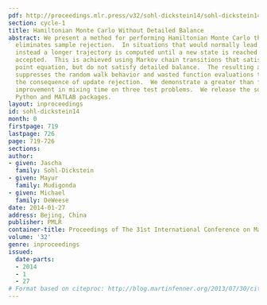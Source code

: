 ```yaml
---
pdf: http://proceedings.mlr.press/v32/sohl-dickstein14/sohl-dickstein14.pdf
section: cycle-1
title: Hamiltonian Monte Carlo Without Detailed Balance
abstract: We present a method for performing Hamiltonian Monte Carlo that largely
  eliminates sample rejection.  In situations that would normally lead to rejection,
  instead a longer trajectory is computed until a new state is reached that can be
  accepted.  This is achieved using Markov chain transitions that satisfy the fixed
  point equation, but do not satisfy detailed balance.  The resulting algorithm significantly
  suppresses the random walk behavior and wasted function evaluations that are typically
  the consequence of update rejection.  We demonstrate a greater than factor of two
  improvement in mixing time on three test problems.  We release the source code as
  Python and MATLAB packages.
layout: inproceedings
id: sohl-dickstein14
month: 0
firstpage: 719
lastpage: 726
page: 719-726
sections: 
author:
- given: Jascha
  family: Sohl-Dickstein
- given: Mayur
  family: Mudigonda
- given: Michael
  family: DeWeese
date: 2014-01-27
address: Bejing, China
publisher: PMLR
container-title: Proceedings of The 31st International Conference on Machine Learning
volume: '32'
genre: inproceedings
issued:
  date-parts:
  - 2014
  - 1
  - 27
# Format based on citeproc: http://blog.martinfenner.org/2013/07/30/citeproc-yaml-for-bibliographies/
---
```

